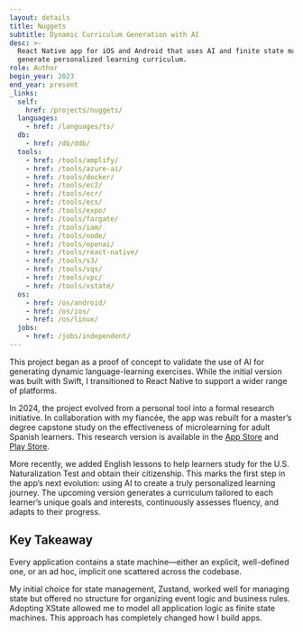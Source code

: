 ```yaml
---
layout: details
title: Nuggets
subtitle: Dynamic Curriculum Generation with AI
desc: >-
  React Native app for iOS and Android that uses AI and finite state machines to
  generate personalized learning curriculum.
role: Author
begin_year: 2023
end_year: present
_links:
  self:
    href: /projects/nuggets/
  languages:
    - href: /languages/ts/
  db:
    - href: /db/ddb/
  tools:
    - href: /tools/amplify/
    - href: /tools/azure-ai/
    - href: /tools/docker/
    - href: /tools/ec2/
    - href: /tools/ecr/
    - href: /tools/ecs/
    - href: /tools/expo/
    - href: /tools/fargate/
    - href: /tools/iam/
    - href: /tools/node/
    - href: /tools/openai/
    - href: /tools/react-native/
    - href: /tools/s3/
    - href: /tools/sqs/
    - href: /tools/vpc/
    - href: /tools/xstate/
  os:
    - href: /os/android/
    - href: /os/ios/
    - href: /os/linux/
  jobs:
    - href: /jobs/independent/
---
```


This project began as a proof of concept to validate the use of AI for generating dynamic language-learning exercises. While the initial version was built with Swift, I transitioned to React Native to support a wider range of platforms.

In 2024, the project evolved from a personal tool into a formal research initiative. In collaboration with my fiancée, the app was rebuilt for a master’s degree capstone study on the effectiveness of microlearning for adult Spanish learners. This research version is available in the [App Store](https://apps.apple.com/us/app/nuggets-language-learning/id6477367353) and [Play Store](https://play.google.com/store/apps/details?id=education.futuristic.nuggets).

More recently, we added English lessons to help learners study for the U.S. Naturalization Test and obtain their citizenship. This marks the first step in the app’s next evolution: using AI to create a truly personalized learning journey. The upcoming version generates a curriculum tailored to each learner’s unique goals and interests, continuously assesses fluency, and adapts to their progress.

## Key Takeaway

Every application contains a state machine—either an explicit, well-defined one, or an ad hoc, implicit one scattered across the codebase.

My initial choice for state management, Zustand, worked well for managing state but offered no structure for organizing event logic and business rules. Adopting XState allowed me to model all application logic as finite state machines. This approach has completely changed how I build apps.
